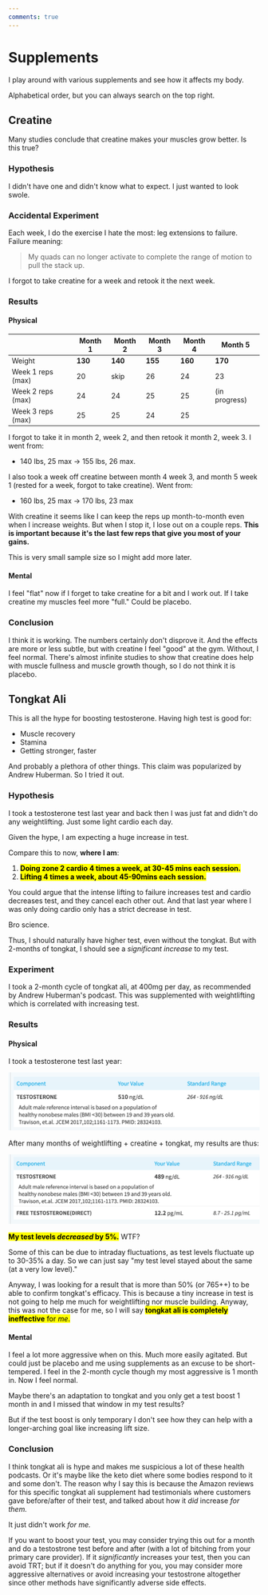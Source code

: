 ```yaml
---
comments: true
---
```




# Supplements

I play around with various supplements and see how it affects my body.

Alphabetical order, but you can always search on the top right.

## Creatine

Many studies conclude that creatine makes your muscles grow better. Is this true?

### Hypothesis

I didn't have one and didn't know what to expect. I just wanted to look swole.

### Accidental Experiment

Each week, I do the exercise I hate the most: leg extensions to failure. Failure meaning:

> My quads can no longer activate to complete the range of motion to pull the stack up.

I forgot to take creatine for a week and retook it the next week.

### Results

#### Physical

|                   | Month 1 | Month 2 | Month 3 | Month 4 | Month 5       |
| ----------------- | ------- | ------- | ------- | ------- | ------------- |
| Weight            | **130** | **140** | **155** | **160** | **170**       |
| Week 1 reps (max) | 20      | skip    | 26      | 24      | 23            |
| Week 2 reps (max) | 24      | 24      | 25      | 25      | (in progress) |
| Week 3 reps (max) | 25      | 25      | 24      | 25      |               |

I forgot to take it in month 2, week 2, and then retook it month 2, week 3. I went from:

* 140 lbs, 25 max -> 155 lbs, 26 max.

I also took a week off creatine between month 4 week 3, and month 5 week 1 (rested for a week, forgot to take creatine). Went from:

* 160 lbs, 25 max -> 170 lbs, 23 max

With creatine it seems like I can keep the reps up month-to-month even when I increase weights. But when I stop it, I lose out on a couple reps. **This is important because it's the last few reps that give you most of your gains.**

This is very small sample size so I might add more later.

#### Mental

I feel "flat" now if I forget to take creatine for a bit and I work out. If I take creatine my muscles feel more "full." Could be placebo.

### Conclusion

I think it is working. The numbers certainly don't disprove it. And the effects are more or less subtle, but with creatine I feel "good" at the gym. Without, I feel normal. There's almost infinite studies to show that creatine does help with muscle fullness and muscle growth though, so I do not think it is placebo.

## Tongkat Ali

This is all the hype for boosting testosterone. Having high test is good for:

* Muscle recovery
* Stamina
* Getting stronger, faster

And probably a plethora of other things. This claim was popularized by Andrew Huberman. So I tried it out.

### Hypothesis

I took a testosterone test last year and back then I was just fat and didn't do any weightlifting. Just some light cardio each day.

Given the hype, I am expecting a huge increase in test.

Compare this to now, **where I am**:

1. <mark>**Doing zone 2 cardio 4 times a week, at 30-45 mins each session.**</mark>
2. <mark>**Lifting 4 times a week, about 45-90mins each session.**</mark>

You could argue that the intense lifting to failure increases test and cardio decreases test, and they cancel each other out. And that last year where I was only doing cardio only has a strict decrease in test.

Bro science.

Thus, I should naturally have higher test, even without the tongkat. But with 2-months of tongkat, I should see a *significant increase* to my test.

### Experiment

I took a 2-month cycle of tongkat ali, at 400mg per day, as recommended by Andrew Huberman's podcast. This was supplemented with weightlifting which is correlated with increasing test.

### Results

#### Physical

I took a testosterone test last year:

![Pre-tongkat testosterone levels](images/test-levels.png)

After many months of weightlifting + creatine + tongkat, my results are thus:

![end testostrone levels after 2 month tongkat ali cycle](images/test-levels-final.png)

<mark>**My test levels *decreased* by 5%.**</mark> WTF?

Some of this can be due to intraday fluctuations, as test levels fluctuate up to 30-35% a day. So we can just say "my test level stayed about the same (at a very low level)."

Anyway, I was looking for a result that is more than 50% (or 765++) to be able to confirm tongkat's efficacy. This is because a tiny increase in test is not going to help me much for weightlifting nor muscle building. Anyway, this was not the case for me, so I will say <mark>**tongkat ali is completely ineffective** for *me*.</mark>

#### Mental

I feel a lot more aggressive when on this. Much more easily agitated. But could just be placebo and me using supplements as an excuse to be short-tempered. I feel in the 2-month cycle though my most aggressive is 1 month in. Now I feel normal.

Maybe there's an adaptation to tongkat and you only get a test boost 1 month in and I missed that window in my test results?

But if the test boost is only temporary I don't see how they can help with a longer-arching goal like increasing lift size.

### Conclusion

I think tongkat ali is hype and makes me suspicious a lot of these health podcasts. Or it's maybe like the keto diet where some bodies respond to it and some don't. The reason why I say this is because the Amazon reviews for this specific tongkat ali supplement had testimonials where customers gave before/after of their test, and talked about how it *did* increase *for them.* 

It just didn't work *for me.*

If you want to boost your test, you may consider trying this out for a month and do a testostrone test before and after (with a lot of bitching from your primary care provider). If it *significantly* increases your test, then you can avoid TRT; but if it doesn't do anything for you, you may consider more aggressive alternatives or avoid increasing your testostrone altogether since other methods have significantly adverse side effects.
